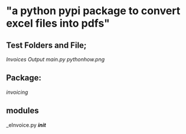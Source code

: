 # "a python pypi package to convert excel files into pdfs" 

## Test Folders and File;
_Invoices_
_Output_
_main.py_
_pythonhow.png_


## Package:
_invoicing_

## modules
_eInvoice.py
___init___